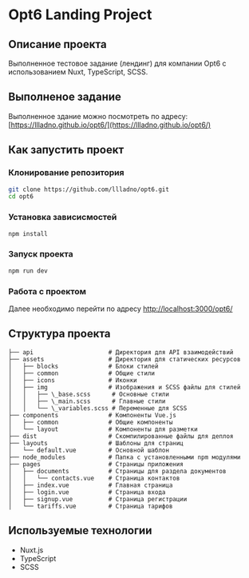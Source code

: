 # Opt6 Landing Project

## Описание проекта
Выполненное тестовое задание (лендинг) для компании Opt6 с использованием Nuxt, TypeScript, SCSS.

## Выполненое задание
Выполненное здание можно посмотреть по адресу: [https://llladno.github.io/opt6/](https://llladno.github.io/opt6/)

## Как запустить проект

### Клонирование репозитория
```bash
git clone https://github.com/llladno/opt6.git
cd opt6
```

### Установка зависисмостей
```bash
npm install
```
### Запуск проекта
```bash
npm run dev
```
### Работа с проектом
Далее необходимо перейти по адресу [http://localhost:3000/opt6/](http://localhost:3000/opt6/)

## Структура проекта
```
├── api                     # Директория для API взаимодействий
├── assets                  # Директория для статических ресурсов
│   ├── blocks              # Блоки стилей
│   ├── common              # Общие стили
│   ├── icons               # Иконки
│   ├── img                 # Изображения и SCSS файлы для стилей
│   │   ├── \_base.scss      # Основные стили
│   │   ├── \_main.scss      # Главные стили
│   │   └── \_variables.scss # Переменные для SCSS
├── components              # Компоненты Vue.js
│   ├── common              # Общие компоненты
│   └── layout              # Компоненты для разметки
├── dist                    # Скомпилированные файлы для деплоя
├── layouts                 # Шаблоны для страниц
│   └── default.vue         # Основной шаблон
├── node_modules            # Папка с установленными npm модулями
├── pages                   # Страницы приложения
│   ├── documents           # Страницы для раздела документов
│   │   └── contacts.vue    # Страница контактов
│   ├── index.vue           # Главная страница
│   ├── login.vue           # Страница входа
│   ├── signup.vue          # Страница регистрации
│   └── tariffs.vue         # Страница тарифов
```

## Используемые технологии
* Nuxt.js
* TypeScript
* SCSS
